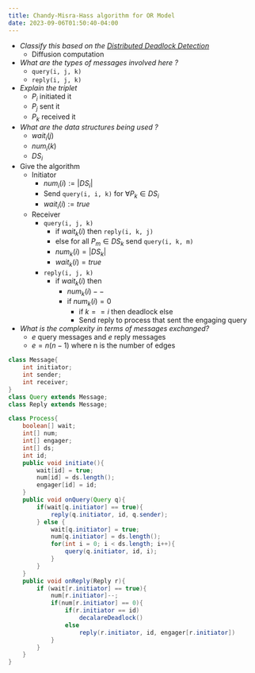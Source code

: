 ```yaml
---
title: Chandy-Misra-Hass algorithm for OR Model
date: 2023-09-06T01:50:40-04:00
---
```


- _Classify this based on the [Distributed Deadlock Detection](Distributed%20Deadlock%20Detection.md)_
	- Diffusion computation
- _What are the types of messages involved here ?_
	- `query(i, j, k)`
	- `reply(i, j, k)`
- _Explain the triplet_
	- $P_i$ initiated it
	- $P_j$ sent it
	- $P_k$ received it
- _What are the data structures being used ?_
	- $wait_i(j)$
	- $num_i(k)$
	- $DS_i$
- Give the algorithm
	- Initiator
		- $num_i(i) := |DS_i|$
		- Send `query(i, i, k)` for $\forall{} P_k \in DS_i$
		- $wait_i(i) := true$
	- Receiver
		- `query(i, j, k)`
			- if $wait_k(i)$ then `reply(i, k, j)`
			- else for all $P_m \in DS_k$  send `query(i, k, m)`
			- $num_k(i) = |DS_k|$
			- $wait_k(i) = true$
		- `reply(i, j, k)`
			- if $wait_k(i)$ then
				- $num_k(i)--$
				- if $num_k(i) = 0$
					- if $k == i$ then deadlock else
					- Send reply to process that sent the engaging query
- _What is the complexity in terms of messages exchanged?_
	- $e$  query messages and $e$ reply messages
	- $e = n(n-1)$ where n is the number of edges
```java
class Message{
	int initiator;
	int sender;
	int receiver;
}
class Query extends Message;
class Reply extends Message;

class Process{
	boolean[] wait;
	int[] num;
	int[] engager;
	int[] ds;
	int id;
	public void initiate(){
		wait[id] = true;
		num[id] = ds.length();
		engager[id] = id;
	}
	public void onQuery(Query q){
		if(wait[q.initiator] == true){
			reply(q.initiator, id, q.sender);
		} else {
			wait[q.initiator] = true;
			num[q.initiator] = ds.length();
			for(int i = 0; i < ds.length; i++){
				query(q.initiator, id, i);
			}
		}
	}
	public void onReply(Reply r){
		if (wait[r.initiator] == true){
			num[r.initiator]--;
			if(num[r.initiator] == 0){
				if(r.initiator == id)
					decalareDeadlock()
				else
					reply(r.initiator, id, engager[r.initiator])
			}
		}
	}
}
```